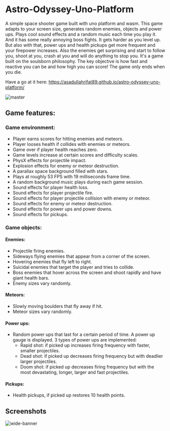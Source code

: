 # Astro-Odyssey-Uno-Platform
A simple space shooter game built with uno platform and wasm. This game adapts to your screen size, generates random enemies, objects and power ups. Plays cool sound effects and a random music each time you play it. And it has some really annoying boss fights. It gets harder as you level up. But also with that, power ups and health pickups get more frequent and your firepower increases. Also the enemies get surprising and start to follow you, shoot at you, crash at you and will do anything to stop you. It's a game built on the soulsborn philosophy. The key objective is how fast and reactive you can be and how high you can score! The game only ends when you die.

Have a go at it here: https://asadullahrifat89.github.io/astro-odyssey-uno-platform/

![master](https://github.com/asadullahrifat89/Astro-Odyssey-Uno-Platform/actions/workflows/main.yml/badge.svg)

## Game features:
### Game environment:
* Player earns scores for hitting enemies and meteors.
* Player looses health if collides with enemies or meteors.
* Game over if player health reaches zero.
* Game levels increase at certain scores and difficulty scales.
* PhysX effects for projectile impact.
* Explosion effects for enemy or meteor destruction.
* A parallax space background filled with stars.
* Plays at roughly 53 FPS with 19 milliseconds frame time.
* A random background music plays during each game session.
* Sound effects for player health loss.
* Sound effects for player projectile fire.
* Sound effects for player projectile collision with enemy or meteor.
* Sound effects for enemy or meteor destruction.
* Sound effects for power ups and power downs.
* Sound effects for pickups.

### Game objects:
#### Enemies:
* Projectile firing enemies.
* Sideways flying enemies that appear from a corner of the screen.
* Hovering enemies that fly left to right.
* Suicidal enemies that target the player and tries to collide.
* Boss enemies that hover across the screen and shoot rapidly and have giant health bars.
* Enemy sizes vary randomly.

#### Meteors:
* Slowly moving boulders that fly away if hit.
* Meteor sizes vary randomly.

#### Power ups:
* Random power ups that last for a certain period of time. A power up gauge is displayed. 3 types of power ups are implemented:
  * Rapid shot: if picked up increases firing frequency with faster, smaller projectiles.
  * Dead shot: if picked up decreases firing frequency but with deadlier larger projectiles.
  * Doom shot: if picked up decreases firing frequency but with the most devastating, longer, larger and fast projectiles.

#### Pickups:
* Health pickups, if picked up restores 10 health points.

## Screenshots
![wide-banner](https://user-images.githubusercontent.com/25480176/187021351-7889a3ec-b359-4a82-8877-81e2c09b80b0.png)
